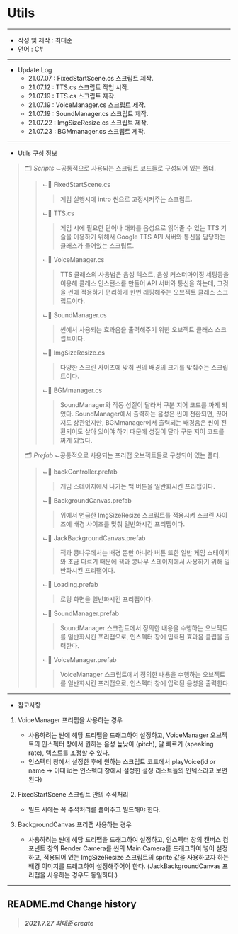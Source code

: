 # Utils
***
 - 작성 및 제작 : 최대준
 - 언어 : C#
***
 - Update Log
     - 21.07.07 : FixedStartScene.cs 스크립트 제작.
     - 21.07.12 : TTS.cs 스크립트 작업 시작.
     - 21.07.19 : TTS.cs 스크립트 제작.
     - 21.07.19 : VoiceManager.cs 스크립트 제작.
     - 21.07.19 : SoundManager.cs 스크립트 제작.
     - 21.07.22 : ImgSizeResize.cs 스크립트 제작.
     - 21.07.23 : BGMmanager.cs 스크립트 제작.
***
- Utils 구성 정보
> 🗂 *Scripts*
>   ⌙공통적으로 사용되는 스크립트 코드들로 구성되어 있는 폴더.
>   
> > ⌙📄 FixedStartScene.cs
> > > 게임 실행시에 intro 씬으로 고정시켜주는 스크립트.
> > > 
> > ⌙📄 TTS.cs
> > > 게임 시에 필요한 단어나 대화를 음성으로 읽어줄 수 있는 TTS 기술을 이용하기 위해서 Google TTS API 서버와 통신을 담당하는 클래스가 들어있는 스크립트.
> > > 
> > ⌙📄 VoiceManager.cs
> > > TTS 클래스의 사용법은 음성 텍스트, 음성 커스터마이징 세팅등을 이용해 클래스 인스턴스를 만들어 API 서버와 통신을 하는데, 그것을 씬에 적용하기 편리하게 한번 래핑해주는 오브젝트 클래스 스크립트이다.
> > > 
> > ⌙📄 SoundManager.cs
> > > 씬에서 사용되는 효과음을 출력해주기 위한 오브젝트 클래스 스크립트이다.
> > > 
> > ⌙📄 ImgSizeResize.cs
> > > 다양한 스크린 사이즈에 맞춰 씬의 배경의 크기를 맞춰주는 스크립트이다.
> > > 
> > ⌙📄 BGMmanager.cs
> > > SoundManager와 작동 성질이 달라서 구분 지어 코드를 짜게 되었다. SoundManager에서 출력하는 음성은 씬이 전환되면, 끊어져도 상관없지만, BGMmanager에서 출력되는 배경음은 씬이 전환되어도 살아 있어야 하기 때문에 성질이 달라 구분 지어 코드를 짜게 되었다.
> > > 
> 🗂 *Prefab*
>   ⌙공통적으로 사용되는 프리팹 오브젝트들로 구성되어 있는 폴더.
>   
> > ⌙📄 backController.prefab
> > > 게임 스테이지에서 나가는 백 버튼을 일반화시킨 프리팹이다.
> > > 
> > ⌙📄 BackgroundCanvas.prefab
> > > 위에서 언급한 ImgSizeResize 스크립트를 적용시켜 스크린 사이즈에 배경 사이즈를 맞춰 일반화시킨 프리팹이다.
> > > 
> > ⌙📄 JackBackgroundCanvas.prefab
> > > 잭과 콩나무에서는 배경 뿐만 아니라 버튼 또한 일반 게임 스테이지와 조금 다르기 때문에 잭과 콩나무 스테이지에서 사용하기 위해 일반화시킨 프리팹이다.
> > > 
> > ⌙📄 Loading.prefab
> > > 로딩 화면을 일반화시킨 프리팹이다.
> > > 
> > ⌙📄 SoundManager.prefab
> > > SoundManager 스크립트에서 정의한 내용을 수행하는 오브젝트를 일반화시킨 프리팹으로, 인스펙터 창에 입력된 효과음 클립을 출력한다.
> > > 
> > ⌙📄 VoiceManager.prefab
> > > VoiceManager 스크립트에서 정의한 내용을 수행하는 오브젝트를 일반화시킨 프리팹으로, 인스펙터 창에 입력된 음성을 출력한다.
> > > 

***

 - 참고사항

1. VoiceManager 프리팹을 사용하는 경우

    - 사용하려는 씬에 해당 프리팹을 드래그하여 설정하고, VoiceManager 오브젝트의 인스펙터 창에서 원하는 음성 높낮이 (pitch), 말 빠르기 (speaking rate), 텍스트를 조정할 수 있다. 
    - 인스펙터 창에서 설정한 후에 원하는 스크립트 코드에서 playVoice(id or name -> 이때 id는 인스펙터 창에서 설정한 설정 리스트들의 인덱스라고 보면 된다)

2. FixedStartScene 스크립트 안의 주석처리

    - 빌드 시에는 꼭 주석처리를 풀어주고 빌드해야 한다.

3. BackgroundCanvas 프리팹 사용하는 경우

    - 사용하려는 씬에 해당 프리팹을 드래그하여 설정하고, 인스펙터 창의 캔버스 컴포넌트 창의 Render Camera를 씬의 Main Camera를 드래그하여 넣어 설정하고, 적용되어 있는 ImgSizeResize 스크립트의 sprite 값을 사용하고자 하는 배경 이미지를 드래그하여 설정해주어야 한다. (JackBackgroundCanvas 프리팹을 사용하는 경우도 동일하다.)
-------------
## README.md Change history
> ##### *2021.7.27 최대준 create*

